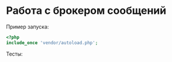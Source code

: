 # Работа с брокером сообщений

Пример запуска:

```php
<?php
include_once 'vendor/autoload.php';

```

Тесты: